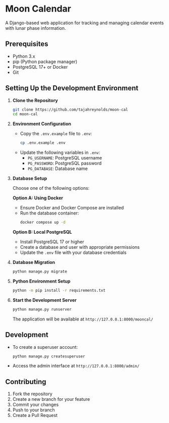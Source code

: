 # Moon Calendar

A Django-based web application for tracking and managing calendar events with lunar phase information.

## Prerequisites

- Python 3.x
- pip (Python package manager)
- PostgreSQL 17+ or Docker
- Git

## Setting Up the Development Environment

1. **Clone the Repository**
   ```bash
   git clone https://github.com/tajahreynolds/moon-cal
   cd moon-cal
   ```

2. **Environment Configuration**
   - Copy the `.env.example` file to `.env`:
     ```bash
     cp .env.example .env
     ```
   - Update the following variables in `.env`:
     - `PG_USERNAME`: PostgreSQL username
     - `PG_PASSWORD`: PostgreSQL password
     - `PG_DATABASE`: Database name

3. **Database Setup**
   
   Choose one of the following options:

   **Option A: Using Docker**
   - Ensure Docker and Docker Compose are installed
   - Run the database container:
     ```bash
     docker compose up -d
     ```

   **Option B: Local PostgreSQL**
   - Install PostgreSQL 17 or higher
   - Create a database and user with appropriate permissions
   - Update the `.env` file with your database credentials

4. **Database Migration**
   ```bash
   python manage.py migrate
   ```

5. **Python Environment Setup**
   ```bash
   python -m pip install -r requirements.txt
   ```
6. **Start the Development Server**
   ```bash
   python manage.py runserver
   ```
   The application will be available at `http://127.0.0.1:8000/mooncal/`

## Development

- To create a superuser account:
  ```bash
  python manage.py createsuperuser
  ```
- Access the admin interface at `http://127.0.0.1:8000/admin/`

## Contributing

1. Fork the repository
2. Create a new branch for your feature
3. Commit your changes
4. Push to your branch
5. Create a Pull Request

